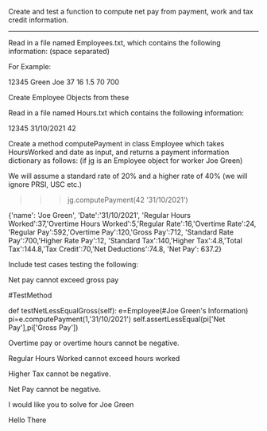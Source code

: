 
Create and test a function to compute net pay from payment, work and tax credit information.

-----------------------

Read in a file named Employees.txt, which contains the following information: (space separated)

<StaffID> <LastName> <FirstName> <RegHours> <HourlyRate> <OTMultiple> <TaxCredit> <StandardBand>

For Example:

12345 Green Joe 37 16 1.5 70 700

Create Employee Objects from these

Read in a file named Hours.txt which contains the following information:

<StaffID> <Date> <HoursWorked>

12345 31/10/2021 42

Create a method computePayment in class Employee which takes HoursWorked and date as input, and returns a payment information dictionary as follows: (if jg is an Employee object for worker Joe Green)

We will assume a standard rate of 20% and a higher rate of 40% (we will ignore PRSI, USC etc.)

>>>jg.computePayment(42 '31/10/2021')

{'name': 'Joe Green', 'Date':'31/10/2021', 'Regular Hours Worked':37,'Overtime Hours Worked':5,'Regular Rate':16,'Overtime Rate':24, 'Regular Pay':592,'Overtime Pay':120,'Gross Pay':712, 'Standard Rate Pay':700,'Higher Rate Pay':12, 'Standard Tax':140,'Higher Tax':4.8,'Total Tax':144.8,'Tax Credit':70,'Net Deductions':74.8, 'Net Pay': 637.2}

Include test cases testing the following:

Net pay cannot exceed gross pay 

#TestMethod

def testNetLessEqualGross(self):
  e=Employee(#Joe Green's Information)
  pi=e.computePayment(1,'31/10/2021')
  self.assertLessEqual(pi['Net Pay'],pi['Gross Pay'])

Overtime pay or overtime hours cannot be negative.

Regular Hours Worked cannot exceed hours worked

Higher Tax cannot be negative.

Net Pay cannot be negative.

I would like you to solve for Joe Green

Hello There